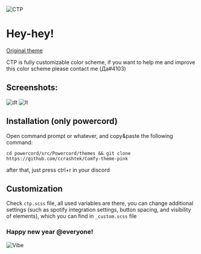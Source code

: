![CTP](https://i.imgur.com/9Xp1BDp.png)

# Hey-hey!
[Original theme](https://github.com/NYRI4/Comfy-theme)

CTP is fully customizable color scheme, if you want to help me and improve this color scheme please contact me (Да#4103)

## Screenshots:

![dt](https://i.imgur.com/tmibDOi.png)
![lt](https://i.imgur.com/uH3cpmL.png)

## Installation (only powercord)
Open command prompt or whatever, and copy&paste the following command:
  ```
cd powercord/src/Powercord/themes && git clone https://github.com/ccrashtek/Comfy-theme-pink
  ```
after that, just press ctrl+r in your discord
  
## Customization
Check ```ctp.scss``` file, all used variables are there, you can change additional settings (such as spotify integration settings, button spacing, and visibility of elements), which you can find in ```_custom.scss``` file

### Happy new year @everyone!


![Vibe](https://youtu.be/_ygcbrBRMLY)
